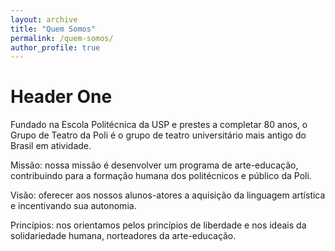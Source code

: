 ```yaml
---
layout: archive
title: "Quem Somos"
permalink: /quem-somos/
author_profile: true
---
```

# Header One 
Fundado na Escola Politécnica da USP e prestes a completar 80 anos, o Grupo de Teatro da Poli é o grupo de teatro universitário mais antigo do Brasil em atividade.

Missão: nossa missão é desenvolver um programa de arte-educação, contribuindo para a formação humana dos politécnicos e público da Poli.


Visão: oferecer aos nossos alunos-atores a aquisição da linguagem artística e incentivando sua autonomia.


Princípios: nos orientamos pelos princípios de liberdade e nos ideais da solidariedade humana, norteadores da arte-educação.